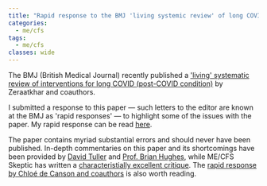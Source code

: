 ```yaml
---
title: "Rapid response to the BMJ 'living systemic review' of long COVID interventions"
categories:
  - me/cfs
tags:
  - me/cfs
classes: wide
---
```


The BMJ (British Medical Journal) recently published a ['living' systematic review of interventions for long COVID (post-COVID condition)](https://www.bmj.com/content/387/bmj-2024-081318) by Zeraatkhar and coauthors.

I submitted a response to this paper — such letters to the editor are known at the BMJ as 'rapid responses' — to highlight some of the issues with the paper. My rapid response can be read [here](https://www.bmj.com/content/387/bmj-2024-081318/rr-1).

The paper contains myriad substantial errors and should never have been published. In-depth commentaries on this paper and its shortcomings have been provided by [David Tuller](https://virology.ws/2024/12/03/trial-by-error-yet-again-bmj-recommends-cbt-and-exercise-for-long-covid/) and [Prof. Brian Hughes](https://thesciencebit.net/2024/11/28/that-bmj-review-of-long-covid-therapies-does-not-show-what-it-says-it-does/), while ME/CFS Skeptic has written a [characteristially excellent critique](https://mecfsskeptic.com/the-bmj-review-on-long-covid-interventions/). The [rapid response by Chloé de Canson and coauthors](https://www.bmj.com/content/387/bmj-2024-081318/rr-2) is also worth reading.









 